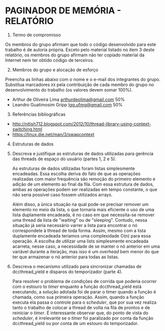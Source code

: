 # PAGINADOR DE MEMÓRIA - RELATÓRIO

1. Termo de compromisso

Os membros do grupo afirmam que todo o código desenvolvido para este
trabalho é de autoria própria.  Exceto pelo material listado no item
3 deste relatório, os membros do grupo afirmam não ter copiado
material da Internet nem ter obtido código de terceiros.

2. Membros do grupo e alocação de esforço

Preencha as linhas abaixo com o nome e o e-mail dos integrantes do
grupo.  Substitua marcadores `XX` pela contribuição de cada membro
do grupo no desenvolvimento do trabalho (os valores devem somar
100%).

  * Arthur de Oliveira Lima <arthurdeolima@gmail.com> 50%
  * Leandro Guatimosim Gripp <lgg.ufmg@gmail.com> 50%

3. Referências bibliográficas
* http://nitish712.blogspot.com/2012/10/thread-library-using-context-switching.html
* https://linux.die.net/man/3/swapcontext

4. Estruturas de dados

  1. Descreva e justifique as estruturas de dados utilizadas para
     gerência das threads de espaço do usuário (partes 1, 2 e 5).
     
     As estruturas de dados utilizadas foram listas simplesmente encadeadas. Essa escolha deriva do fato de que as operações realizadas com maior frequência são remoção do primeiro elemento e adição de um elemento ao final da fila. Com essa estrutura de dados, ambas as operações podem ser realizadas em tempo constante, o que não seria possível caso fossem utilizados arrays. 
     
     Além disso, a única situação na qual pode-se precisar remover um elemento no meio da lista, o que tornaria mais eficiente o uso de uma lista duplamente encadeada, é no caso em que necessita-se remover uma thread da lista de "waiting" ou de "sleeping". Contudo, nessa situação já seria necessário varrer a lista para encontrar o nó correspondete à thread de toda forma. Assim, mesmo com a lista duplamente encadeada teríamos uma complexidade O(n) para essa operação. A escolha de utilizar uma lists simplesmente encadeada acarreta, nesse caso, a necessidade de se manter o nó anterior em uma variável durante a iteração, mas isso é um _overhead_ bem menor do que ter que armazenar o nó anterior para todas as listas.

  2. Descreva o mecanismo utilizado para sincronizar chamadas de
     dccthread_yield e disparos do temporizador (parte 4).
     
     Para resolver o problema de condições de corrida que poderia ocorrer com o estouro to _timer_ enquanto a função dccthread_yield está executando, a solução adotada foi de parar o timer quando a função é chamada, como sua primeira operação. Assim, quando a função executa ela passa o controle para o _scheduler_, que por sua vez realiza tanto o trabalho de colocar a thread de volta na fila de prontos e de reiniciar o _timer_. É interessante observar que, do ponto de vista do _scheduler_, é irrelevante se o _timer_ foi paralizado por conta da função dccthread_yield ou por conta de um estouro do temporizador.
